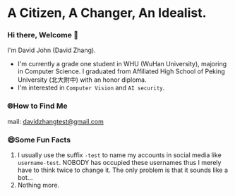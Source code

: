# A Citizen, A Changer, An Idealist. 

### Hi there, Welcome 👋
I'm David John (David Zhang).

* I'm currently a grade one student in WHU (WuHan University), majoring in Computer Science. I graduated from Affiliated High School of Peking University (北大附中) with an honor diploma.
* I'm interested in `Computer Vision` and `AI security`.


### 🌐How to Find Me
mail: davidzhangtest@gmail.com


### 😄Some Fun Facts
1. I usually use the suffix `-test` to name my accounts in social media like `username-test`. NOBODY has occupied these usernames thus I merely have to think twice to change it. The only problem is that it sounds like a bot...
2. Nothing more.
<!--
**David-Zhang-test/David-Zhang-test** is a ✨ _special_ ✨ repository because its `README.md` (this file) appears on your GitHub profile.

Here are some ideas to get you started:

- 🔭 I’m currently working on ...
- 🌱 I’m currently learning ...
- 👯 I’m looking to collaborate on ...
- 🤔 I’m looking for help with ...
- 💬 Ask me about ...
- 📫 How to reach me: ...
- 😄 Pronouns: ...
- ⚡ Fun fact: ...
-->
